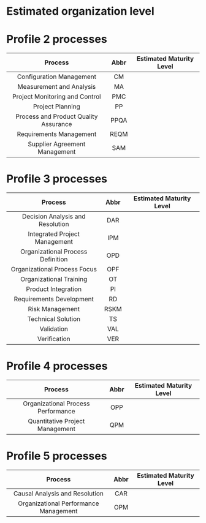 # Estimated organization level

# Profile 2 processes

| Process                               | Abbr | Estimated Maturity Level |
|:-------------------------------------:|:----:|:--:|
| Configuration Management              | CM   |  |
| Measurement and Analysis              | MA   |  |
| Project Monitoring and Control        | PMC  |  |
| Project Planning                      | PP   |  |
| Process and Product Quality Assurance | PPQA |  |
| Requirements Management               | REQM |  |
| Supplier Agreement Management         | SAM  |  |

# Profile 3 processes

| Process                               | Abbr | Estimated Maturity Level |
|:-------------------------------------:|:----:|:--:|
| Decision Analysis and Resolution      | DAR  |  |
| Integrated Project Management         | IPM  |  |
| Organizational Process Definition     | OPD  |  |
| Organizational Process Focus          | OPF  |  |
| Organizational Training               | OT   |  |
| Product Integration                   | PI   |  |
| Requirements Development              | RD   |  |
| Risk Management                       | RSKM |  |
| Technical Solution                    | TS   |  |
| Validation                            | VAL  |  |
| Verification                          | VER  |  |

# Profile 4 processes

| Process                               | Abbr | Estimated Maturity Level |
|:-------------------------------------:|:----:|:--:|
| Organizational Process Performance    | OPP  |  |
| Quantitative Project Management       | QPM  |  |

# Profile 5 processes

| Process                               | Abbr | Estimated Maturity Level |
|:-------------------------------------:|:----:|:--:|
| Causal Analysis and Resolution        | CAR  |  |
| Organizational Performance Management | OPM  |  |
